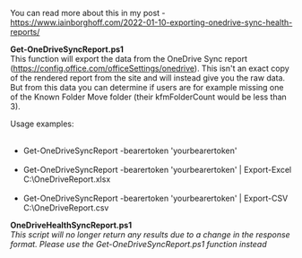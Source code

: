 You can read more about this in my post - https://www.iainborghoff.com/2022-01-10-exporting-onedrive-sync-health-reports/

**Get-OneDriveSyncReport.ps1**<br>
This function will export the data from the OneDrive Sync report (https://config.office.com/officeSettings/onedrive). This isn't an exact copy of the rendered report from the site and will instead give you the raw data. But from this data you can determine if users are for example missing one of the Known Folder Move folder (their kfmFolderCount would be less than 3).

Usage examples:
<ul>
  <li>Get-OneDriveSyncReport -bearertoken 'yourbearertoken'</li>
  <li>Get-OneDriveSyncReport -bearertoken 'yourbearertoken' | Export-Excel C:\OneDriveReport.xlsx</li>
  <li>Get-OneDriveSyncReport -bearertoken 'yourbearertoken' | Export-CSV C:\OneDriveReport.csv</li>
</ul>

**OneDriveHealthSyncReport.ps1**<br>
*This script will no longer return any results due to a change in the response format. Please use the Get-OneDriveSyncReport.ps1 function instead*
